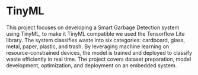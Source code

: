 # TinyML
This project focuses on developing a Smart Garbage Detection system using TinyML, to make it TinyML compatible we used the Tensorflow Lite library. The system classifies waste into six categories: cardboard, glass, metal, paper, plastic, and trash. By leveraging machine learning on resource-constrained devices, the model is trained and deployed to classify waste efficiently in real time. The project covers dataset preparation, model development, optimization, and deployment on an embedded system. 
